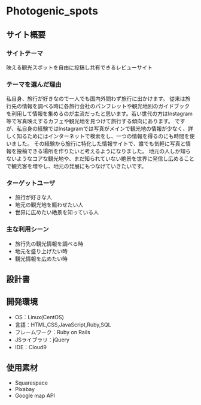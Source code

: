 # Photogenic_spots

## サイト概要
### サイトテーマ
映える観光スポットを自由に投稿し共有できるレビューサイト

### テーマを選んだ理由
私自身、旅行が好きなので一人でも国内外問わず旅行に出かけます。
従来は旅行先の情報を調べる時に各旅行会社のパンフレットや観光地別のガイドブックを利用して情報を集めるのが主流だったと思います。若い世代の方はInstagram等で写真映えするカフェや観光地を見つけて旅行する傾向にあります。
ですが、私自身の経験ではInstagramでは写真がメインで観光地の情報が少なく、詳しく知るためにはインターネットで検索をし、一つの情報を得るのにも時間を使いました。
その経験から旅行に特化した情報サイトで、誰でも気軽に写真と情報を投稿できる場所を作りたいと考えるようになりました。
地元の人しか知らないようなコアな観光地や、まだ知られていない絶景を世界に発信し広めることで観光客を増やし、地元の発展にもつなげていきたいです。

### ターゲットユーザ
- 旅行が好きな人
- 地元の観光地を賑わせたい人
- 世界に広めたい絶景を知っている人

### 主な利用シーン
- 旅行先の観光情報を調べる時
- 地元を盛り上げたい時
- 観光情報を広めたい時

## 設計書


## 開発環境
- OS：Linux(CentOS)
- 言語：HTML,CSS,JavaScript,Ruby,SQL
- フレームワーク：Ruby on Rails
- JSライブラリ：jQuery
- IDE：Cloud9

## 使用素材
- Squarespace
- Pixabay
- Google map API
